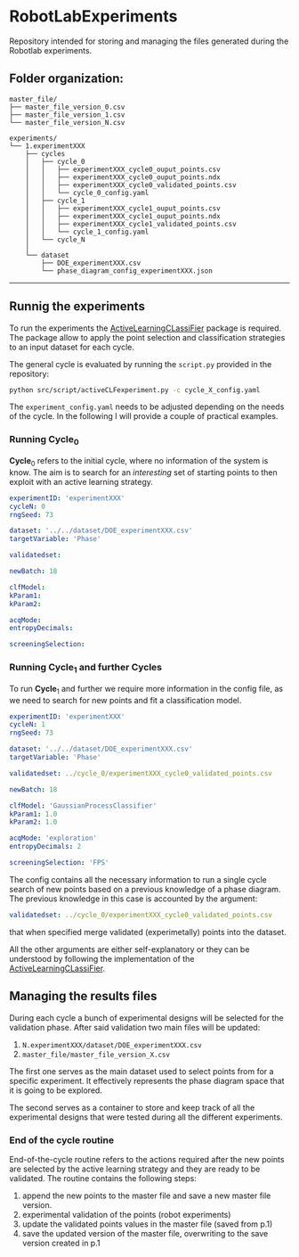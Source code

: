 # RobotLabExperiments

Repository intended for storing and managing the files generated during the Robotlab experiments.

Folder organization:
------------
    master_file/
    ├── master_file_version_0.csv
    ├── master_file_version_1.csv
    └── master_file_version_N.csv

    experiments/
    └── 1.experimentXXX
        ├── cycles
        │   ├── cycle_0
        │   │   ├── experimentXXX_cycle0_ouput_points.csv
        │   │   ├── experimentXXX_cycle0_ouput_points.ndx
        │   │   ├── experimentXXX_cycle0_validated_points.csv
        │   │   └── cycle_0_config.yaml
        │   ├── cycle_1
        │   │   ├── experimentXXX_cycle1_ouput_points.csv
        │   │   ├── experimentXXX_cycle1_ouput_points.ndx
        │   │   ├── experimentXXX_cycle1_validated_points.csv
        │   │   └── cycle_1_config.yaml
        │   └── cycle_N
        │
        └── dataset
            ├── DOE_experimentXXX.csv
            └── phase_diagram_config_experimentXXX.json
------------

## Runnig the experiments

To run the experiments the [ActiveLearningCLassiFier](https://github.com/AGardinon/ActiveLearningCLassiFier) package is required.
The package allow to apply the point selection and classification strategies to an input dataset for each cycle.

The general cycle is evaluated by running the `script.py` provided in the repository:
```bash
python src/script/activeCLFexperiment.py -c cycle_X_config.yaml
```
The `experiment_config.yaml` needs to be adjusted depending on the needs of the cycle.
In the following I will provide a couple of practical examples.

### Running **Cycle**$_{0}$

**Cycle**$_{0}$ refers to the initial cycle, where no information of the system is know.
The aim is to search for an _interesting_ set of starting points to then exploit with an active learning strategy.

```yaml
experimentID: 'experimentXXX'
cycleN: 0
rngSeed: 73

dataset: '../../dataset/DOE_experimentXXX.csv'
targetVariable: 'Phase'

validatedset:

newBatch: 18

clfModel: 
kParam1: 
kParam2: 

acqMode: 
entropyDecimals: 

screeningSelection: 
```

### Running **Cycle**$_{1}$ and further **Cycles**

To run **Cycle**$_{1}$ and further we require more information in the config file, as we need to search for new points and fit a classification model.

```yaml
experimentID: 'experimentXXX'
cycleN: 1
rngSeed: 73

dataset: '../../dataset/DOE_experimentXXX.csv'
targetVariable: 'Phase'

validatedset: ../cycle_0/experimentXXX_cycle0_validated_points.csv

newBatch: 18

clfModel: 'GaussianProcessClassifier'
kParam1: 1.0
kParam2: 1.0

acqMode: 'exploration'
entropyDecimals: 2

screeningSelection: 'FPS'
```

The config contains all the necessary information to run a single cycle search of new points based on a previous knowledge of a phase diagram.
The previous knowledge in this case is accounted by the argument:
```yaml
validatedset: ../cycle_0/experimentXXX_cycle0_validated_points.csv
```
that when specified merge validated (experimetally) points into the dataset.

All the other arguments are either self-explanatory or they can be understood by following the implementation of the [ActiveLearningCLassiFier](https://github.com/AGardinon/ActiveLearningCLassiFier).


## Managing the results files

During each cycle a bunch of experimental designs will be selected for the validation phase.
After said validation two main files will be updated:
1.  `N.experimentXXX/dataset/DOE_experimentXXX.csv`
2.  `master_file/master_file_version_X.csv` 

The first one serves as the main dataset used to select points from for a specific experiment.
It effectively represents the phase diagram space that it is going to be explored.

The second serves as a container to store and keep track of all the experimental designs that were tested during all the different experiments.

### End of the cycle routine

End-of-the-cycle routine refers to the actions required after the new points are selected by the active learning strategy and they are ready to be validated.
The routine contains the following steps:
1.  append the new points to the master file and save a new master file version.
2.  experimental validation of the points (robot experiments)
3.  update the validated points values in the master file (saved from p.1)
4.  save the updated version of the master file, overwriting to the save version created in p.1 